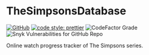 # TheSimpsonsDatabase

[![GitHub](https://img.shields.io/github/license/MaximMaximS/TheSimpsonsDatabase?style=for-the-badge)](https://github.com/MaximMaximS/TheSimpsonsDatabase/blob/main/LICENSE) [![code style: prettier](https://img.shields.io/badge/code_style-prettier-ff69b4.svg?style=for-the-badge)](https://github.com/prettier/prettier) ![CodeFactor Grade](https://img.shields.io/codefactor/grade/github/MaximMaximS/TheSimpsonsDatabase?style=for-the-badge) ![Snyk Vulnerabilities for GitHub Repo](https://img.shields.io/snyk/vulnerabilities/github/MaximMaximS/TheSimpsonsDatabase?style=for-the-badge)

Online watch progress tracker of The Simpsons series.
